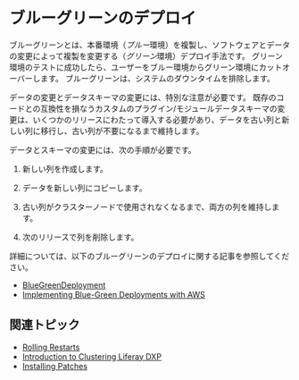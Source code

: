 # ブルーグリーンのデプロイ

ブルーグリーンとは、本番環境（*ブルー*環境）を複製し、ソフトウェアとデータの変更によって複製を変更する（*グリーン*環境）デプロイ手法です。 グリーン環境のテストに成功したら、ユーザーをブルー環境からグリーン環境にカットオーバーします。 ブルーグリーンは、システムのダウンタイムを排除します。

データの変更とデータスキーマの変更には、特別な注意が必要です。 既存のコードとの互換性を損なうカスタムのプラグイン/モジュールデータスキーマの変更は、いくつかのリリースにわたって導入する必要があり、データを古い列と新しい列に移行し、古い列が不要になるまで維持します。

データとスキーマの変更には、次の手順が必要です。

1.  新しい列を作成します。

2.  データを新しい列にコピーします。

3.  古い列がクラスターノードで使用されなくなるまで、両方の列を維持します。

4.  次のリリースで列を削除します。

詳細については、以下のブルーグリーンのデプロイに関する記事を参照してください。

  - [BlueGreenDeployment](http://martinfowler.com/bliki/BlueGreenDeployment.html)
  - [Implementing Blue-Green Deployments with AWS](https://www.thoughtworks.com/insights/blog/implementing-blue-green-deployments-aws)

## 関連トピック

  - [Rolling Restarts](./rolling-restarts.md)
  - [Introduction to Clustering Liferay DXP](../../setting-up-liferay-dxp/configuring-clustering-for-high-availability/01-introduction-to-clustering-liferay-dxp.md)
  - [Installing Patches](../installing-patches/introduction-to-installing-patches.md)
